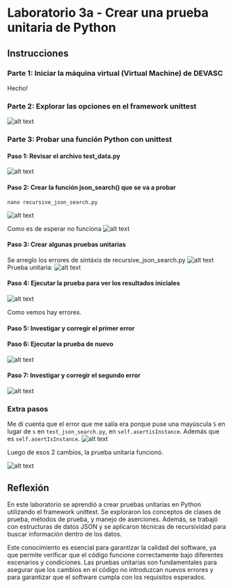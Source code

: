 # Laboratorio 3a - Crear una prueba unitaria de Python

## Instrucciones

### Parte 1: Iniciar la máquina virtual (Virtual Machine) de DEVASC

Hecho!

### Parte 2: Explorar las opciones en el framework unittest

![alt text](images/image.png)

### Parte 3: Probar una función Python con unittest

#### Paso 1: Revisar el archivo test_data.py

![alt text](images/image-1.png)

#### Paso 2: Crear la función json_search() que se va a probar

```
nano recursive_json_search.py
```

![alt text](images/image-2.png)

Como es de esperar no funciona
![alt text](images/image-3.png)

#### Paso 3: Crear algunas pruebas unitarias

Se arreglo los errores de sintáxis de recursive_json_search.py
![alt text](images/image-7.png)
Prueba unitaria:
![alt text](images/image-6.png)

#### Paso 4: Ejecutar la prueba para ver los resultados iniciales

![alt text](images/image-5.png)

Como vemos hay errores.

#### Paso 5: Investigar y corregir el primer error

#### Paso 6: Ejecutar la prueba de nuevo

![alt text](images/image-9.png)

#### Paso 7: Investigar y corregir el segundo error

![alt text](images/image-8.png)

### Extra pasos

Me di cuenta que el error que me salía era porque puse una mayúscula `S` en lugar de `s` en `test_json_search.py`, en `self.asertisInstance`. Además que es `self.asertIsInstance`.
![alt text](images/image-10.png)

Luego de esos 2 cambios, la prueba unitaria funcionó.

![alt text](images/image-11.png)

## Reflexión

En este laboratorio se aprendió a crear pruebas unitarias en Python utilizando el framework unittest. Se exploraron los conceptos de clases de prueba, métodos de prueba, y manejo de aserciones. Además, se trabajó con estructuras de datos JSON y se aplicaron técnicas de recursividad para buscar información dentro de los datos.

Este conocimiento es esencial para garantizar la calidad del software, ya que permite verificar que el código funcione correctamente bajo diferentes escenarios y condiciones. Las pruebas unitarias son fundamentales para asegurar que los cambios en el código no introduzcan nuevos errores y para garantizar que el software cumpla con los requisitos esperados.
